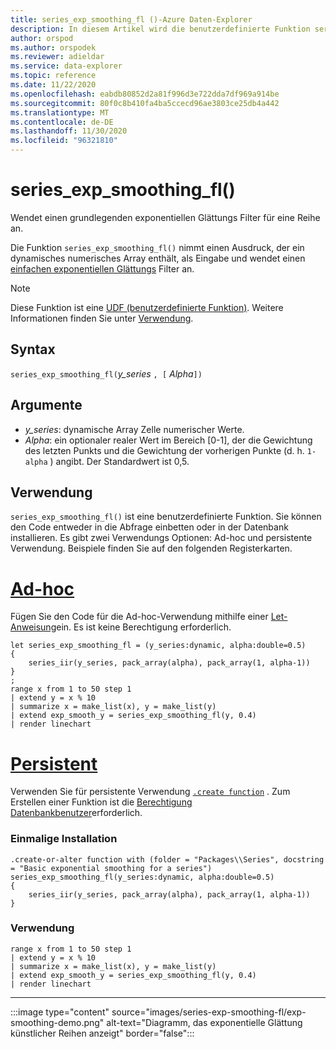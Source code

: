 ```yaml
---
title: series_exp_smoothing_fl ()-Azure Daten-Explorer
description: In diesem Artikel wird die benutzerdefinierte Funktion series_exp_smoothing_fl () in Azure Daten-Explorer beschrieben.
author: orspod
ms.author: orspodek
ms.reviewer: adieldar
ms.service: data-explorer
ms.topic: reference
ms.date: 11/22/2020
ms.openlocfilehash: eabdb80852d2a81f996d3e722dda7df969a914be
ms.sourcegitcommit: 80f0c8b410fa4ba5ccecd96ae3803ce25db4a442
ms.translationtype: MT
ms.contentlocale: de-DE
ms.lasthandoff: 11/30/2020
ms.locfileid: "96321810"
---
```

# <a name="series_exp_smoothing_fl"></a>series_exp_smoothing_fl()

Wendet einen grundlegenden exponentiellen Glättungs Filter für eine Reihe an.

Die Funktion `series_exp_smoothing_fl()` nimmt einen Ausdruck, der ein dynamisches numerisches Array enthält, als Eingabe und wendet einen [einfachen exponentiellen Glättungs](https://en.wikipedia.org/wiki/Exponential_smoothing#Basic_(simple)_exponential_smoothing_(Holt_linear)) Filter an.

> [!NOTE]
> Diese Funktion ist eine [UDF (benutzerdefinierte Funktion)](../query/functions/user-defined-functions.md). Weitere Informationen finden Sie unter [Verwendung](#usage).

## <a name="syntax"></a>Syntax

`series_exp_smoothing_fl(`*y_series* `, [` *Alpha*`])`
  
## <a name="arguments"></a>Argumente

* *y_series*: dynamische Array Zelle numerischer Werte.
* *Alpha*: ein optionaler realer Wert im Bereich [0-1], der die Gewichtung des letzten Punkts und die Gewichtung der vorherigen Punkte (d. h. `1-alpha` ) angibt. Der Standardwert ist 0,5.

## <a name="usage"></a>Verwendung

`series_exp_smoothing_fl()` ist eine benutzerdefinierte Funktion. Sie können den Code entweder in die Abfrage einbetten oder in der Datenbank installieren. Es gibt zwei Verwendungs Optionen: Ad-hoc und persistente Verwendung. Beispiele finden Sie auf den folgenden Registerkarten.

# <a name="ad-hoc"></a>[Ad-hoc](#tab/adhoc)

Fügen Sie den Code für die Ad-hoc-Verwendung mithilfe einer [Let-Anweisung](../query/letstatement.md)ein. Es ist keine Berechtigung erforderlich.

<!-- csl: https://help.kusto.windows.net:443/Samples -->
```kusto
let series_exp_smoothing_fl = (y_series:dynamic, alpha:double=0.5)
{
    series_iir(y_series, pack_array(alpha), pack_array(1, alpha-1))
}
;
range x from 1 to 50 step 1
| extend y = x % 10
| summarize x = make_list(x), y = make_list(y)
| extend exp_smooth_y = series_exp_smoothing_fl(y, 0.4) 
| render linechart
```

# <a name="persistent"></a>[Persistent](#tab/persistent)

Verwenden Sie für persistente Verwendung [`.create function`](../management/create-function.md) . Zum Erstellen einer Funktion ist die [Berechtigung Datenbankbenutzer](../management/access-control/role-based-authorization.md)erforderlich.

### <a name="one-time-installation"></a>Einmalige Installation

<!-- csl: https://help.kusto.windows.net:443/Samples -->
```kusto
.create-or-alter function with (folder = "Packages\\Series", docstring = "Basic exponential smoothing for a series")
series_exp_smoothing_fl(y_series:dynamic, alpha:double=0.5)
{
    series_iir(y_series, pack_array(alpha), pack_array(1, alpha-1))
}
```

### <a name="usage"></a>Verwendung

<!-- csl: https://help.kusto.windows.net:443/Samples -->
```kusto
range x from 1 to 50 step 1
| extend y = x % 10
| summarize x = make_list(x), y = make_list(y)
| extend exp_smooth_y = series_exp_smoothing_fl(y, 0.4) 
| render linechart
```

---

:::image type="content" source="images/series-exp-smoothing-fl/exp-smoothing-demo.png" alt-text="Diagramm, das exponentielle Glättung künstlicher Reihen anzeigt" border="false":::
